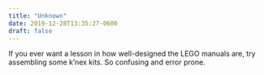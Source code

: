 ```yaml
---
title: "Unknown"
date: 2019-12-28T13:35:27-0600
draft: false
---
```


If you ever want a lesson in how well-designed the LEGO manuals are, try assembling some k’nex kits. So confusing and error prone.
